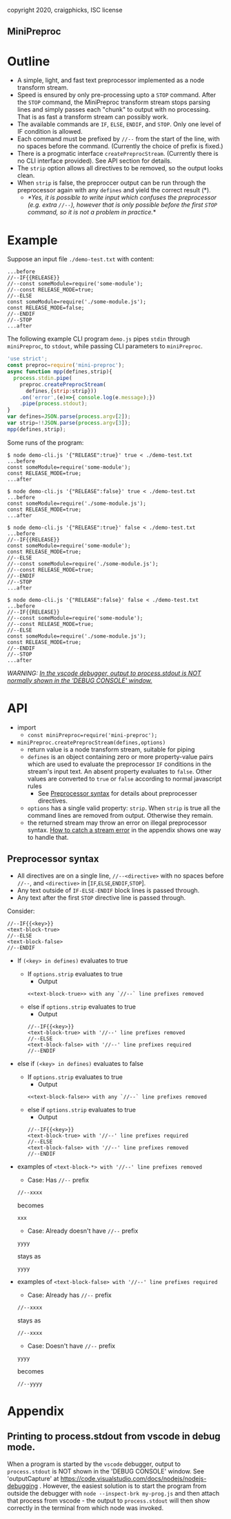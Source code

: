 copyright 2020, craigphicks, ISC license

MiniPreproc
----

# Outline
- A simple, light, and fast text preprocessor implemented as a node transform stream.
- Speed is ensured by only pre-processing upto a `STOP` command.  After the `STOP` command, the MiniPreproc transform stream stops parsing lines and simply passes each "chunk" to output with no processing.  That is as fast a transform stream can possibly work.
- The available commands are `IF`, `ELSE`, `ENDIF`, and `STOP`.  Only one level of IF condition is allowed.
- Each command must be prefixed by `//--` from the start of the line, with no spaces before the command. (Currently the choice of prefix is fixed.)
- There is a progmatic interface `createPreprocStream`. (Currently there is no CLI interface provided).  See API section for details.
- The `strip` option allows all directives to be removed, so the output looks clean.
- When `strip` is false, the preproccer output can be run through the preprocessor again with any `defines` and yield the correct result (\*).
  - *\*Yes, it is possible to write input which confuses the preprocessor (e.g. extra `//--`), however that is only possible before the first `STOP` command, so it is not a problem in practice.**

# Example

Suppose an input file `./demo-test.txt` with content:
```text
...before
//--IF{{RELEASE}}
//--const someModule=require('some-module');
//--const RELEASE_MODE=true;
//--ELSE
const someModule=require('./some-module.js');
const RELEASE_MODE=false;
//--ENDIF
//--STOP
...after
```
The following example CLI program `demo.js` pipes `stdin` through `miniPreproc`, to `stdout`, while passing CLI parameters to `miniPreproc`.  
```js
'use strict';
const preproc=require('mini-preproc');
async function mpp(defines,strip){
  process.stdin.pipe(
    preproc.createPreprocStream(
      defines,{strip:strip}))
    .on('error',(e)=>{ console.log(e.message);})      
    .pipe(process.stdout);
}
var defines=JSON.parse(process.argv[2]);
var strip=!!JSON.parse(process.argv[3]);
mpp(defines,strip);
```
Some runs of the program:
```
$ node demo-cli.js '{"RELEASE":true}' true < ./demo-test.txt
...before
const someModule=require('some-module');
const RELEASE_MODE=true;
...after
```
```
$ node demo-cli.js '{"RELEASE":false}' true < ./demo-test.txt
...before
const someModule=require('./some-module.js');
const RELEASE_MODE=true;
...after
```
```
$ node demo-cli.js '{"RELEASE":true}' false < ./demo-test.txt
...before
//--IF{{RELEASE}}
const someModule=require('some-module');
const RELEASE_MODE=true;
//--ELSE
//--const someModule=require('./some-module.js');
//--const RELEASE_MODE=true;
//--ENDIF
//--STOP
...after
```
```
$ node demo-cli.js '{"RELEASE":false}' false < ./demo-test.txt
...before
//--IF{{RELEASE}}
//--const someModule=require('some-module');
//--const RELEASE_MODE=true;
//--ELSE
const someModule=require('./some-module.js');
const RELEASE_MODE=true;
//--ENDIF
//--STOP
...after
```

*WARNING: [In the vscode debugger, output to process.stdout is NOT normally shown in the 'DEBUG CONSOLE' window.](#printing-to-processstdout-from-vscode-in-debug-mode)*

# API 
- import 
  - `const miniPreproc=require('mini-preproc');`
- `miniPreproc.createPreprocStream(defines,options)`
  - return value is a node transform stream, suitable for piping
  - `defines` is an object containing zero or more property-value pairs which are used to evaluate the preprocessor `IF` conditions in the stream's input text. An absent property evaluates to `false`.  Other values are converted to `true` or `false` according to normal javascript rules
    - See [Preprocessor syntax](#preprocessor-syntax) for details about preprocesser directives.  
  - `options` has a single valid property: `strip`.  When `strip` is true all the command lines are removed from output. Otherwise they remain. 
  - the returned stream may throw an error on illegal preprocessor syntax.  [How to catch a stream error](#how-to-catch-a-stream-error) in the appendix shows one way to handle that. 

## Preprocessor syntax
- All directives are on a single line, `//--<directive>` with no spaces before `//--`, and `<directive>` in [`IF`,`ELSE`,`ENDIF`,`STOP`].
- Any text outside of `IF-ELSE-ENDIF` block lines is passed through.
- Any text after the first `STOP` directive line is passed through.

Consider:
```
//--IF{{<key>}} 
<text-block-true>
//--ELSE
<text-block-false>
//--ENDIF
```
- If `(<key> in defines)` evaluates to true
  - If `options.strip` evaluates to true
    - Output 
    ```
    <<text-block-true>> with any `//--` line prefixes removed 
    ```
  - else if `options.strip` evaluates to true
    - Output 
    ```
    //--IF{{<key>}} 
    <text-block-true> with '//--' line prefixes removed
    //--ELSE
    <text-block-false> with '//--' line prefixes required
    //--ENDIF
    ```
- else if `(<key> in defines)` evaluates to false
  - If `options.strip` evaluates to true
    - Output 
    ```
    <<text-block-false>> with any `//--` line prefixes removed 
    ```
  - else if `options.strip` evaluates to true
    - Output 
    ```
    //--IF{{<key>}} 
    <text-block-true> with '//--' line prefixes required
    //--ELSE
    <text-block-false> with '//--' line prefixes removed
    //--ENDIF
    ```

- examples of `<text-block-*> with '//--' line prefixes removed`
  - Case: Has `//--` prefix
  ```
  //--xxxx
  ```
  becomes 
  ```
  xxx
  ```
  - Case: Already doesn't have `//--` prefix
  ```
  yyyy
  ```
  stays as  
  ```
  yyyy
  ```
- examples of `<text-block-false> with '//--' line prefixes required`
  - Case: Already has `//--` prefix
  ```
  //--xxxx
  ```
  stays as 
  ```
  //--xxxx
  ```
  - Case: Doesn't have `//--` prefix
  ```
  yyyy
  ```
  becomes  
  ```
  //--yyyy
  ```

# Appendix
## Printing to process.stdout from vscode in debug mode.
When a program is started by the `vscode` debugger, output to `process.stdout` is NOT shown in the 'DEBUG CONSOLE' window.  See 'outputCapture' at https://code.visualstudio.com/docs/nodejs/nodejs-debugging . However, the easiest solution is to start the program from outside the debugger with `node --inspect-brk my-prog.js` and then attach that process from vscode - the output to `process.stdout` will then show correctly in the terminal from which node was invoked.
